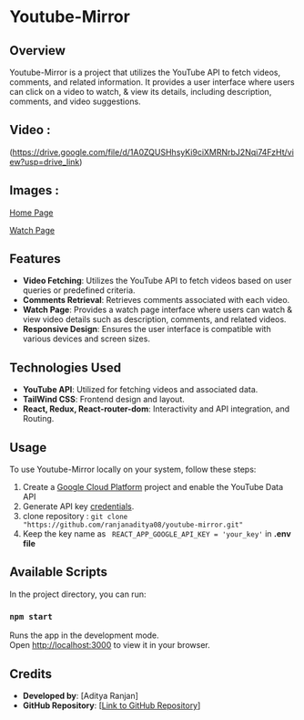 # Youtube-Mirror

## Overview

Youtube-Mirror is a project that utilizes the YouTube API to fetch videos, comments, and related information. It provides a user interface where users can click on a video to watch, & view its details, including description, comments, and video suggestions.

## Video :
 (https://drive.google.com/file/d/1A0ZQUSHhsyKi9ciXMRNrbJ2Nqi74FzHt/view?usp=drive_link)
## Images :
 [Home Page](https://drive.google.com/file/d/1XT8RaTRNVeyHJbZNNRBmuhmdUoekDhDp/view?usp=drive_link)
 
 [Watch Page](https://drive.google.com/file/d/199xhc1wJuLTpo1lEDc3UgXadPGgwUcv5/view?usp=drive_link)


## Features

- **Video Fetching**: Utilizes the YouTube API to fetch videos based on user queries or predefined criteria.
- **Comments Retrieval**: Retrieves comments associated with each video.
- **Watch Page**: Provides a watch page interface where users can watch & view video details such as description, comments, and related videos.
- **Responsive Design**: Ensures the user interface is compatible with various devices and screen sizes.

## Technologies Used

- **YouTube API**: Utilized for fetching videos and associated data.
- **TailWind CSS**: Frontend design and layout.
- **React, Redux, React-router-dom**: Interactivity and API integration, and Routing.

## Usage

To use Youtube-Mirror locally on your system, follow these steps:

1. Create a [Google Cloud Platform](https://console.cloud.google.com/) project and enable the YouTube Data API
2. Generate API key [credentials](https://console.cloud.google.com/apis/credentials).
3. clone repository : ``` git clone "https://github.com/ranjanaditya08/youtube-mirror.git" ```
4. Keep the key name as ``` REACT_APP_GOOGLE_API_KEY = 'your_key'``` in **.env file**

## Available Scripts

In the project directory, you can run:

### `npm start`

Runs the app in the development mode.\
Open [http://localhost:3000](http://localhost:3000) to view it in your browser.


## Credits

- **Developed by**: [Aditya Ranjan]
- **GitHub Repository**: [[Link to GitHub Repository](https://github.com/ranjanaditya08)]






